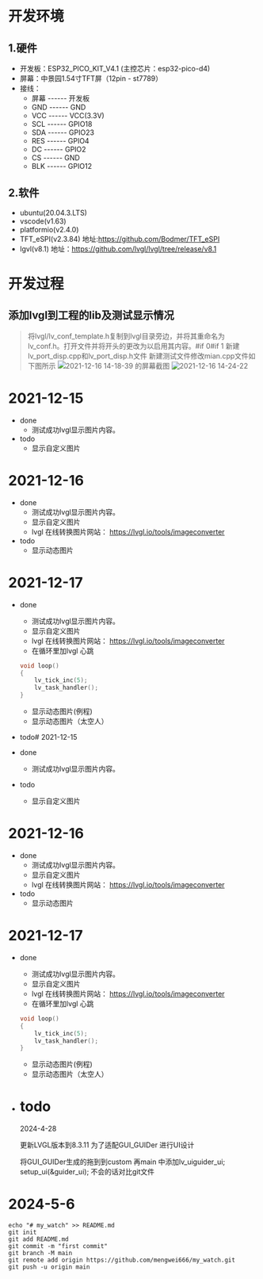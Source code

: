 # 开发环境

## 1.硬件

* 开发板：ESP32_PICO_KIT_V4.1 (主控芯片：esp32-pico-d4)
* 屏幕：中景园1.54寸TFT屏（12pin - st7789）
* 接线：
  * 屏幕 ------ 开发板
  * GND ------ GND
  * VCC ------ VCC(3.3V)
  * SCL ------ GPIO18
  * SDA ------ GPIO23
  * RES ------ GPIO4
  * DC ------ GPIO2
  * CS ------ GND
  * BLK ------ GPIO12

## 2.软件

* ubuntu(20.04.3.LTS)
* vscode(v1.63)
* platformio(v2.4.0)
* TFT_eSPI(v2.3.84) 地址:https://github.com/Bodmer/TFT_eSPI
* lgvl(v8.1) 地址：https://github.com/lvgl/lvgl/tree/release/v8.1

# 开发过程

## 添加lvgl到工程的lib及测试显示情况

> 将lvgl/lv_conf_template.h复制到lvgl目录旁边，并将其重命名为lv_conf.h。打开文件并将开头的更改为以启用其内容。#if 0#if 1
> 新建lv_port_disp.cpp和lv_port_disp.h文件 新建测试文件修改mian.cpp文件如下图所示
> ![2021-12-16 14-18-39 的屏幕截图](https://user-images.githubusercontent.com/58246560/146319063-976f5cc4-38f6-4c17-bf6d-a14bbfddd400.png)
> ![2021-12-16 14-24-22](https://user-images.githubusercontent.com/58246560/146319273-a54e9375-7531-421a-825f-e97ba5336670.jpg)

# 2021-12-15

* done
  * 测试成功lvgl显示图片内容。
* todo
  * 显示自定义图片

# 2021-12-16

* done
  * 测试成功lvgl显示图片内容。
  * 显示自定义图片
  * lvgl 在线转换图片网站： https://lvgl.io/tools/imageconverter
* todo
  * 显示动态图片

# 2021-12-17

* done

  * 测试成功lvgl显示图片内容。
  * 显示自定义图片
  * lvgl 在线转换图片网站： https://lvgl.io/tools/imageconverter
  * 在循环里加lvgl 心跳

  ```cpp
  void loop() 
  {
      lv_tick_inc(5); 
      lv_task_handler();
  }
  ```

  * 显示动态图片(例程)
  * 显示动态图片（太空人）
* todo# 2021-12-15
* done

  * 测试成功lvgl显示图片内容。
* todo

  * 显示自定义图片

# 2021-12-16

* done
  * 测试成功lvgl显示图片内容。
  * 显示自定义图片
  * lvgl 在线转换图片网站： https://lvgl.io/tools/imageconverter
* todo
  * 显示动态图片

# 2021-12-17

* done

  * 测试成功lvgl显示图片内容。
  * 显示自定义图片
  * lvgl 在线转换图片网站： https://lvgl.io/tools/imageconverter
  * 在循环里加lvgl 心跳

  ```cpp
  void loop() 
  {
      lv_tick_inc(5); 
      lv_task_handler();
  }
  ```

  * 显示动态图片(例程)
  * 显示动态图片（太空人）
* # todo

  2024-4-28

  更新LVGL版本到8.3.11 为了适配GUI_GUIDer 进行UI设计

  将GUI_GUIDer生成的拖到到custom 再main 中添加lv_uiguider_ui;  setup_ui(&guider_ui);
  不会的话对比git文件

# 2024-5-6

```
echo "# my_watch" >> README.md
git init
git add README.md
git commit -m "first commit"
git branch -M main
git remote add origin https://github.com/mengwei666/my_watch.git
git push -u origin main
```
